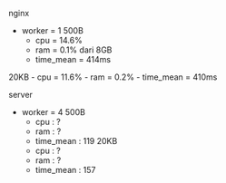 nginx
  - worker = 1
  500B
    - cpu = 14.6%
    - ram = 0.1% dari 8GB
    - time_mean = 414ms

  20KB
    - cpu = 11.6%
    - ram = 0.2%
    - time_mean = 410ms

server
  - worker = 4
  500B
    - cpu : ?
    - ram : ?
    - time_mean : 119
  20KB
    - cpu : ?
    - ram : ?
    - time_mean : 157


